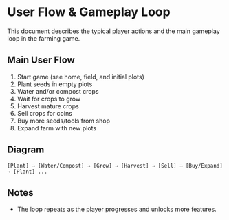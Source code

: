 # User Flow & Gameplay Loop

This document describes the typical player actions and the main gameplay loop in the farming game.

## Main User Flow
1. Start game (see home, field, and initial plots)
2. Plant seeds in empty plots
3. Water and/or compost crops
4. Wait for crops to grow
5. Harvest mature crops
6. Sell crops for coins
7. Buy more seeds/tools from shop
8. Expand farm with new plots

## Diagram
```
[Plant] → [Water/Compost] → [Grow] → [Harvest] → [Sell] → [Buy/Expand] → [Plant] ...
```

## Notes
- The loop repeats as the player progresses and unlocks more features.
